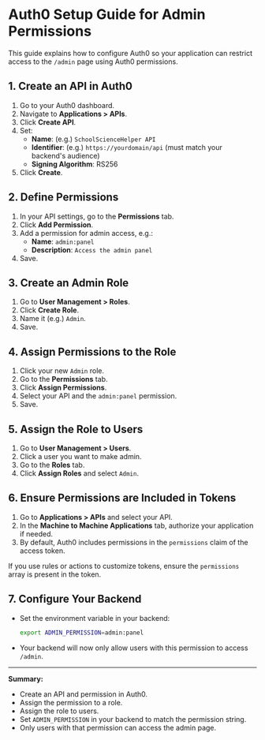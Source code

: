 # Auth0 Setup Guide for Admin Permissions

This guide explains how to configure Auth0 so your application can restrict access to the `/admin` page using Auth0 permissions.

## 1. Create an API in Auth0
1. Go to your Auth0 dashboard.
2. Navigate to **Applications > APIs**.
3. Click **Create API**.
4. Set:
   - **Name**: (e.g.) `SchoolScienceHelper API`
   - **Identifier**: (e.g.) `https://yourdomain/api` (must match your backend's audience)
   - **Signing Algorithm**: RS256
5. Click **Create**.

## 2. Define Permissions
1. In your API settings, go to the **Permissions** tab.
2. Click **Add Permission**.
3. Add a permission for admin access, e.g.:
   - **Name**: `admin:panel`
   - **Description**: `Access the admin panel`
4. Save.

## 3. Create an Admin Role
1. Go to **User Management > Roles**.
2. Click **Create Role**.
3. Name it (e.g.) `Admin`.
4. Save.

## 4. Assign Permissions to the Role
1. Click your new `Admin` role.
2. Go to the **Permissions** tab.
3. Click **Assign Permissions**.
4. Select your API and the `admin:panel` permission.
5. Save.

## 5. Assign the Role to Users
1. Go to **User Management > Users**.
2. Click a user you want to make admin.
3. Go to the **Roles** tab.
4. Click **Assign Roles** and select `Admin`.

## 6. Ensure Permissions are Included in Tokens
1. Go to **Applications > APIs** and select your API.
2. In the **Machine to Machine Applications** tab, authorize your application if needed.
3. By default, Auth0 includes permissions in the `permissions` claim of the access token.

If you use rules or actions to customize tokens, ensure the `permissions` array is present in the token.

## 7. Configure Your Backend
- Set the environment variable in your backend:
  ```sh
  export ADMIN_PERMISSION=admin:panel
  ```
- Your backend will now only allow users with this permission to access `/admin`.

---

**Summary:**
- Create an API and permission in Auth0.
- Assign the permission to a role.
- Assign the role to users.
- Set `ADMIN_PERMISSION` in your backend to match the permission string.
- Only users with that permission can access the admin page.
